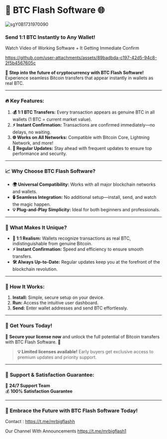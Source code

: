 

# 🚀 **BTC Flash Software** 🌐  


![sgY0B1731970090](https://github.com/user-attachments/assets/fa86b88e-6631-41ae-8ad0-1a49dfb84724)

### **Send 1:1 BTC Instantly to Any Wallet!**  

Watch Video of Working Software + It Getting Immediate Confirm



https://github.com/user-attachments/assets/89badbda-c197-42d5-94c8-2f5b4567605c



🎉 **Step into the future of cryptocurrency with BTC Flash Software!** Experience seamless Bitcoin transfers that appear instantly in wallets as real BTC.  

---

### 🔥 **Key Features:**  
1. **💰 1:1 BTC Transfers:** Every transaction appears as genuine BTC in all wallets (1 BTC = current market value).  
2. **⚡ Instant Confirmation:** Transactions are confirmed immediately—no delays, no waiting.  
3. **🌐 Works on All Networks:** Compatible with Bitcoin Core, Lightning Network, and more!  
4. **🔄 Regular Updates:** Stay ahead with frequent updates to ensure top performance and security.  

---

### 📈 **Why Choose BTC Flash Software?**  

- **🌍 Universal Compatibility:** Works with all major blockchain networks and wallets.  
- **🔒 Seamless Integration:** No additional setup—install, send, and watch the magic happen.  
- **💡 Plug-and-Play Simplicity:** Ideal for both beginners and professionals.  

---

### 🌟 **What Makes It Unique?**  

- **👀 1:1 Realism:** Wallets recognize transactions as real BTC, indistinguishable from genuine Bitcoin.  
- **⚡ Instant Confirmation:** Speed and efficiency to ensure smooth transfers.  
- **🛠️ Always Up-to-Date:** Regular updates keep you at the forefront of the blockchain revolution.  

---

### 💎 **How It Works:**  

1. **Install:** Simple, secure setup on your device.  
2. **Run:** Access the intuitive user dashboard.  
3. **Send:** Enter wallet addresses and send BTC effortlessly.  

---

### 🛒 **Get Yours Today!**  

🔐 **Secure your license now** and unlock the full potential of Bitcoin transfers with BTC Flash Software. 🚀  

> **💡 Limited licenses available!** Early buyers get exclusive access to premium updates and priority support.  

---

### 🤝 **Support & Satisfaction Guarantee:**  

📧 **24/7 Support Team**  
💰 **100% Satisfaction Guarantee**  

---


### **🚀 Embrace the Future with BTC Flash Software Today!**

Contact : https://t.me/mrbigflashh

Our Channel With Announcements https://t.me/mrbigflash1

